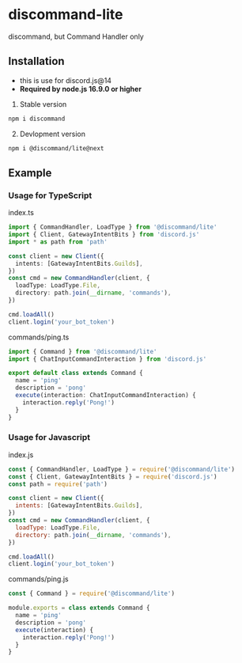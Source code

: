 # discommand-lite

discommand, but Command Handler only

## Installation

- this is use for discord.js@14
- **Required by node.js 16.9.0 or higher**

1. Stable version

```sh
npm i discommand
```

2. Devlopment version

```sh
npm i @discommand/lite@next
```

## Example

### Usage for TypeScript

index.ts

```ts
import { CommandHandler, LoadType } from '@discommand/lite'
import { Client, GatewayIntentBits } from 'discord.js'
import * as path from 'path'

const client = new Client({
  intents: [GatewayIntentBits.Guilds],
})
const cmd = new CommandHandler(client, {
  loadType: LoadType.File,
  directory: path.join(__dirname, 'commands'),
})

cmd.loadAll()
client.login('your_bot_token')
```

commands/ping.ts

```ts
import { Command } from '@discommand/lite'
import { ChatInputCommandInteraction } from 'discord.js'

export default class extends Command {
  name = 'ping'
  description = 'pong'
  execute(interaction: ChatInputCommandInteraction) {
    interaction.reply('Pong!')
  }
}
```

### Usage for Javascript

index.js

```js
const { CommandHandler, LoadType } = require('@discommand/lite')
const { Client, GatewayIntentBits } = require('discord.js')
const path = require('path')

const client = new Client({
  intents: [GatewayIntentBits.Guilds],
})
const cmd = new CommandHandler(client, {
  loadType: LoadType.File,
  directory: path.join(__dirname, 'commands'),
})

cmd.loadAll()
client.login('your_bot_token')
```

commands/ping.js

```js
const { Command } = require('@discommand/lite')

module.exports = class extends Command {
  name = 'ping'
  description = 'pong'
  execute(interaction) {
    interaction.reply('Pong!')
  }
}
```
